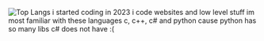 ![Top Langs](https://github-readme-stats.vercel.app/api/top-langs/?username=icebanana0&theme=tokyonight)
i started coding in 2023
i code websites and low level stuff 
im most familiar with these languages c, c++, c# and python cause python has so many libs c# does not have :(
